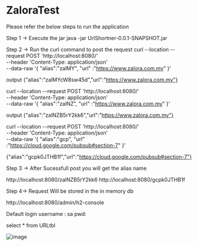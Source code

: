 # ZaloraTest

Please refer the below steps to run the application

Step 1 -> Execute the jar 
java -jar UrlShortner-0.0.1-SNAPSHOT.jar

Step 2 -> Run the curl command to post the request
curl --location --request POST 'http://localhost:8080/' \
--header 'Content-Type: application/json' \
--data-raw '{
    "alias":"zalMY",
    "url" :"https://www.zalora.com.my"
}'

output
{"alias":"zalMYcW8sw45d","url":"https://www.zalora.com.my"}



curl --location --request POST 'http://localhost:8080/' \
--header 'Content-Type: application/json' \
--data-raw '{
    "alias":"zalNZ",
    "url" :"https://www.zalora.com.my"
}'

output
{"alias":"zalNZB5rY2kk6","url":"https://www.zalora.com.my"}


curl --location --request POST 'http://localhost:8080/' \
--header 'Content-Type: application/json' \
--data-raw '{
    "alias":"gcp",
    "url" :"https://cloud.google.com/pubsub#section-7"
}'

{"alias":"gcpk0JTHB1f","url":"https://cloud.google.com/pubsub#section-7"}


Step 3 -> After Sucessfull post you will get the alias name

http://localhost:8080/zalNZB5rY2kk6
http://localhost:8080/gcpk0JTHB1f


Step 4-> Request Will be stored in the in memory db

http://localhost:8080/admin/h2-console

Default login 
username : sa
pwd:

select * from URLtbl

![image](https://user-images.githubusercontent.com/29682980/148693645-a7430ef2-cabb-42a8-87a3-2103ad5fdef6.png)








